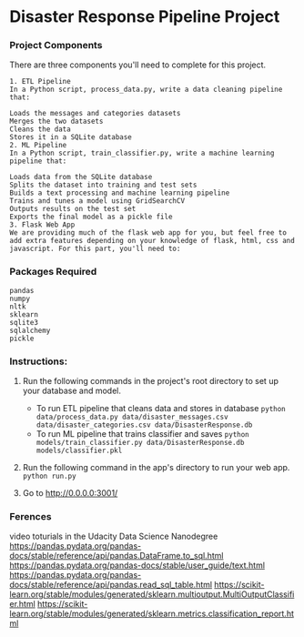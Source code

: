 # Disaster Response Pipeline Project

### Project Components
There are three components you'll need to complete for this project.

    1. ETL Pipeline
    In a Python script, process_data.py, write a data cleaning pipeline that:

    Loads the messages and categories datasets
    Merges the two datasets
    Cleans the data
    Stores it in a SQLite database
    2. ML Pipeline
    In a Python script, train_classifier.py, write a machine learning pipeline that:

    Loads data from the SQLite database
    Splits the dataset into training and test sets
    Builds a text processing and machine learning pipeline
    Trains and tunes a model using GridSearchCV
    Outputs results on the test set
    Exports the final model as a pickle file
    3. Flask Web App
    We are providing much of the flask web app for you, but feel free to add extra features depending on your knowledge of flask, html, css and javascript. For this part, you'll need to:

### Packages Required
    
    pandas
    numpy
    nltk
    sklearn
    sqlite3
    sqlalchemy
    pickle
    


### Instructions:
1. Run the following commands in the project's root directory to set up your database and model.

    - To run ETL pipeline that cleans data and stores in database
        `python data/process_data.py data/disaster_messages.csv data/disaster_categories.csv data/DisasterResponse.db`
    - To run ML pipeline that trains classifier and saves
        `python models/train_classifier.py data/DisasterResponse.db models/classifier.pkl`

2. Run the following command in the app's directory to run your web app.
    `python run.py`

3. Go to http://0.0.0.0:3001/


### Ferences

video toturials in the Udacity Data Science Nanodegree
https://pandas.pydata.org/pandas-docs/stable/reference/api/pandas.DataFrame.to_sql.html
https://pandas.pydata.org/pandas-docs/stable/user_guide/text.html
https://pandas.pydata.org/pandas-docs/stable/reference/api/pandas.read_sql_table.html
https://scikit-learn.org/stable/modules/generated/sklearn.multioutput.MultiOutputClassifier.html
https://scikit-learn.org/stable/modules/generated/sklearn.metrics.classification_report.html

